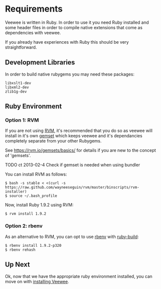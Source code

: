 # Requirements

Veewee is written in Ruby. In order to use it you need Ruby installed and some header files
in order to compile native extensions that come as dependencies with veewee.

If you already have experiences with Ruby this should be very straightforward.

## Development Libraries

In order to build native rubygems you may need these packages:

    libxslt1-dev
    libxml2-dev
    zlib1g-dev


## Ruby Environment

### Option 1: RVM

If you are not using [RVM](https://rvm.io/), it's recommended that you do so
as veewee will install in it's own [gemset](https://rvm.io/gemsets/basics/) which keeps veewee and it's dependancies
completely separate from your other Rubygems.

See https://rvm.io/gemsets/basics/ for details if you are new to the concept of 'gemsets'.

TODO ct 2013-02-4 Check if gemset is needed when using bundler

You can install RVM as follows:

    $ bash -s stable < <(curl -s https://raw.github.com/wayneeseguin/rvm/master/binscripts/rvm-installer)
    $ source ~/.bash_profile

Now, install Ruby 1.9.2 using RVM:

    $ rvm install 1.9.2
    
### Option 2: rbenv

As an alternative to RVM, you can opt to use [rbenv](https://github.com/sstephenson/rbenv/) with 
[ruby-build](https://github.com/sstephenson/ruby-build):

    $ rbenv install 1.9.2-p320
    $ rbenv rehash
    
## Up Next

Ok, now that we have the appropriate ruby environment installed, you can move on with [installing Veewee](installation.md).

